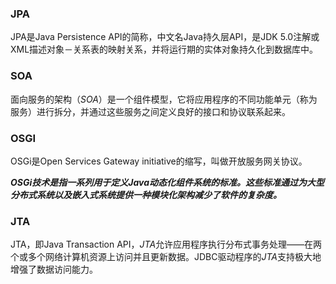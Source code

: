### JPA

JPA是Java Persistence API的简称，中文名Java持久层API，是JDK 5.0注解或XML描述对象－关系表的映射关系，并将运行期的实体对象持久化到数据库中。

### SOA

面向服务的架构（*SOA*）是一个组件模型，它将应用程序的不同功能单元（称为服务）进行拆分，并通过这些服务之间定义良好的接口和协议联系起来。

### OSGI

OSGi是Open Services Gateway initiative的缩写，叫做开放服务网关协议。

***OSGi技术是指一系列用于定义Java动态化组件系统的标准。这些标准通过为大型分布式系统以及嵌入式系统提供一种模块化架构减少了软件的复杂度。***

### JTA

JTA，即Java Transaction API，*JTA*允许应用程序执行分布式事务处理——在两个或多个网络计算机资源上访问并且更新数据。JDBC驱动程序的*JTA*支持极大地增强了数据访问能力。

